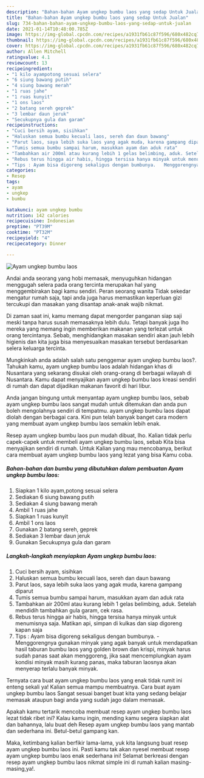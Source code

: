 ```yaml
---
description: "Bahan-bahan Ayam ungkep bumbu laos yang sedap Untuk Jualan"
title: "Bahan-bahan Ayam ungkep bumbu laos yang sedap Untuk Jualan"
slug: 734-bahan-bahan-ayam-ungkep-bumbu-laos-yang-sedap-untuk-jualan
date: 2021-01-14T10:48:00.785Z
image: https://img-global.cpcdn.com/recipes/a1931fb61c87f596/680x482cq70/ayam-ungkep-bumbu-laos-foto-resep-utama.jpg
thumbnail: https://img-global.cpcdn.com/recipes/a1931fb61c87f596/680x482cq70/ayam-ungkep-bumbu-laos-foto-resep-utama.jpg
cover: https://img-global.cpcdn.com/recipes/a1931fb61c87f596/680x482cq70/ayam-ungkep-bumbu-laos-foto-resep-utama.jpg
author: Allen Mitchell
ratingvalue: 4.1
reviewcount: 13
recipeingredient:
- "1 kilo ayampotong sesuai selera"
- "6 siung bawang putih"
- "4 siung bawang merah"
- "1 ruas jahe"
- "1 ruas kunyit"
- "1 ons laos"
- "2 batang sereh geprek"
- "3 lembar daun jeruk"
- "Secukupnya gula dan garam"
recipeinstructions:
- "Cuci bersih ayam, sisihkan"
- "Haluskan semua bumbu kecuali laos, sereh dan daun bawang"
- "Parut laos, saya lebih suka laos yang agak muda, karena gampang diparut"
- "Tumis semua bumbu sampai harum, masukkan ayam dan aduk rata"
- "Tambahkan air 200ml atau kurang lebih 1 gelas belimbing, aduk. Setelah mendidih tambahkan gula garam, cek rasa."
- "Rebus terus hingga air habis, hingga tersisa hanya minyak untuk menumisnya saja. Matikan api, simpan di kulkas dan siap digoreng kapan saja"
- "Tips : Ayam bisa digoreng sekaligus dengan bumbunya.   Menggorengnya gunakan minyak yang agak banyak untuk mendapatkan hasil taburan bumbu laos yang golden brown dan krispi, minyak harus sudah panas saat akan menggoreng, jika saat mencemplungkan ayam kondisi minyak masih kurang panas, maka taburan laosnya akan menyerap terlalu banyak minyak."
categories:
- Resep
tags:
- ayam
- ungkep
- bumbu

katakunci: ayam ungkep bumbu 
nutrition: 142 calories
recipecuisine: Indonesian
preptime: "PT39M"
cooktime: "PT32M"
recipeyield: "4"
recipecategory: Dinner

---
```



![Ayam ungkep bumbu laos](https://img-global.cpcdn.com/recipes/a1931fb61c87f596/680x482cq70/ayam-ungkep-bumbu-laos-foto-resep-utama.jpg)

Andai anda seorang yang hobi memasak, menyuguhkan hidangan menggugah selera pada orang tercinta merupakan hal yang menggembirakan bagi kamu sendiri. Peran seorang  wanita Tidak sekedar mengatur rumah saja, tapi anda juga harus memastikan keperluan gizi tercukupi dan masakan yang disantap anak-anak wajib nikmat.

Di zaman  saat ini, kamu memang dapat mengorder panganan siap saji meski tanpa harus susah memasaknya lebih dulu. Tetapi banyak juga lho mereka yang memang ingin memberikan makanan yang terlezat untuk orang tercintanya. Sebab, menghidangkan masakan sendiri akan jauh lebih higienis dan kita juga bisa menyesuaikan masakan tersebut berdasarkan selera keluarga tercinta. 



Mungkinkah anda adalah salah satu penggemar ayam ungkep bumbu laos?. Tahukah kamu, ayam ungkep bumbu laos adalah hidangan khas di Nusantara yang sekarang disukai oleh orang-orang di berbagai wilayah di Nusantara. Kamu dapat menyajikan ayam ungkep bumbu laos kreasi sendiri di rumah dan dapat dijadikan makanan favorit di hari libur.

Anda jangan bingung untuk menyantap ayam ungkep bumbu laos, sebab ayam ungkep bumbu laos sangat mudah untuk ditemukan dan anda pun boleh mengolahnya sendiri di tempatmu. ayam ungkep bumbu laos dapat diolah dengan berbagai cara. Kini pun telah banyak banget cara modern yang membuat ayam ungkep bumbu laos semakin lebih enak.

Resep ayam ungkep bumbu laos pun mudah dibuat, lho. Kalian tidak perlu capek-capek untuk membeli ayam ungkep bumbu laos, sebab Kita bisa menyajikan sendiri di rumah. Untuk Kalian yang mau mencobanya, berikut cara membuat ayam ungkep bumbu laos yang lezat yang bisa Kamu coba.

<!--inarticleads1-->

##### Bahan-bahan dan bumbu yang dibutuhkan dalam pembuatan Ayam ungkep bumbu laos:

1. Siapkan 1 kilo ayam,potong sesuai selera
1. Sediakan 6 siung bawang putih
1. Sediakan 4 siung bawang merah
1. Ambil 1 ruas jahe
1. Siapkan 1 ruas kunyit
1. Ambil 1 ons laos
1. Gunakan 2 batang sereh, geprek
1. Sediakan 3 lembar daun jeruk
1. Gunakan Secukupnya gula dan garam




<!--inarticleads2-->

##### Langkah-langkah menyiapkan Ayam ungkep bumbu laos:

1. Cuci bersih ayam, sisihkan
1. Haluskan semua bumbu kecuali laos, sereh dan daun bawang
1. Parut laos, saya lebih suka laos yang agak muda, karena gampang diparut
1. Tumis semua bumbu sampai harum, masukkan ayam dan aduk rata
1. Tambahkan air 200ml atau kurang lebih 1 gelas belimbing, aduk. Setelah mendidih tambahkan gula garam, cek rasa.
1. Rebus terus hingga air habis, hingga tersisa hanya minyak untuk menumisnya saja. Matikan api, simpan di kulkas dan siap digoreng kapan saja
1. Tips : Ayam bisa digoreng sekaligus dengan bumbunya.  -  Menggorengnya gunakan minyak yang agak banyak untuk mendapatkan hasil taburan bumbu laos yang golden brown dan krispi, minyak harus sudah panas saat akan menggoreng, jika saat mencemplungkan ayam kondisi minyak masih kurang panas, maka taburan laosnya akan menyerap terlalu banyak minyak.




Ternyata cara buat ayam ungkep bumbu laos yang enak tidak rumit ini enteng sekali ya! Kalian semua mampu membuatnya. Cara buat ayam ungkep bumbu laos Sangat sesuai banget buat kita yang sedang belajar memasak ataupun bagi anda yang sudah jago dalam memasak.

Apakah kamu tertarik mencoba membuat resep ayam ungkep bumbu laos lezat tidak ribet ini? Kalau kamu ingin, mending kamu segera siapkan alat dan bahannya, lalu buat deh Resep ayam ungkep bumbu laos yang mantab dan sederhana ini. Betul-betul gampang kan. 

Maka, ketimbang kalian berfikir lama-lama, yuk kita langsung buat resep ayam ungkep bumbu laos ini. Pasti kamu tak akan nyesel membuat resep ayam ungkep bumbu laos enak sederhana ini! Selamat berkreasi dengan resep ayam ungkep bumbu laos nikmat simple ini di rumah kalian masing-masing,ya!.

